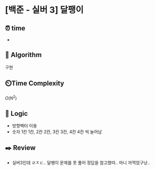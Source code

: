 # [백준 - 실버 3] 달팽이
 
## ⏰  **time**
-

## :pushpin: **Algorithm**
구현

## ⏲️**Time Complexity**
$O(N^2)$

## :round_pushpin: **Logic**
- 방향벡터 이용
- 숫자 1칸 1칸, 2칸 2칸, 3칸 3칸, 4칸 4칸 씩 늘어남

## :black_nib: **Review**
- 실버3인데 ㄹㅈㄷ.. 달팽이 문제를 못 풀어 정답을 참고했따.. 마니 까먹었구낭..
